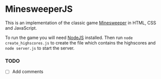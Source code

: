 # MinesweeperJS
This is an implementation of the classic game [Minesweeper](https://en.wikipedia.org/wiki/Minesweeper_(video_game)) in HTML, CSS and JavaScript.

To run the game you will need [NodeJS](nodejs.org) installed. Then run `node create_highscores.js` to create the file which contains the highscores and `node server.js` to start the server.

### TODO
- [ ] Add comments
